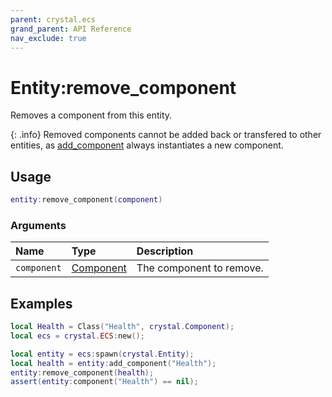 ```yaml
---
parent: crystal.ecs
grand_parent: API Reference
nav_exclude: true
---
```


# Entity:remove_component

Removes a component from this entity.

{: .info}
Removed components cannot be added back or transfered to other entities, as [add_component](entity_add_component) always instantiates a new component.

## Usage

```lua
entity:remove_component(component)
```

### Arguments

| Name        | Type                   | Description              |
| :---------- | :--------------------- | :----------------------- |
| `component` | [Component](component) | The component to remove. |

## Examples

```lua
local Health = Class("Health", crystal.Component);
local ecs = crystal.ECS:new();

local entity = ecs:spawn(crystal.Entity);
local health = entity:add_component("Health");
entity:remove_component(health);
assert(entity:component("Health") == nil);
```
